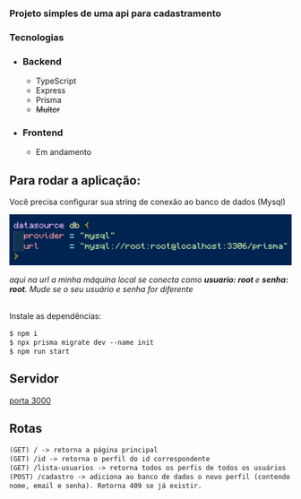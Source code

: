 ### Projeto simples de uma api para cadastramento 

### Tecnologias
<div>
    <ul>
        <li>
            <h3> Backend </h3>
            <ul>
                <li>TypeScript</li>
                <li>Express</li>
                <li>Prisma</li>
                <li>
                    <s>Multer</s>
                </li>
            </ul>
        </li>
        <li>
            <h3> Frontend </h3>
            <ul>
                <li> Em andamento </li>
            </ul>
        </li>
    </ul>
</div>

## Para rodar a aplicação: 
Você precisa configurar sua string de conexão ao banco de dados (Mysql)

<img src='./imagens/string_conexao.png'>
<p style='font-style: italic'>aqui na url a minha máquina local se conecta como <b>usuario: root </b> e <b>senha: root</b>. Mude se o seu usuário e senha for diferente</p>

<br>
Instale as dependências:

    $ npm i 
    $ npx prisma migrate dev --name init
    $ npm run start

## Servidor
<a href='http://localhost:3000'> porta 3000</a>

## Rotas

    (GET) / -> retorna a página principal
    (GET) /id -> retorna o perfil do id correspondente
    (GET) /lista-usuarios -> retorna todos os perfis de todos os usuários 
    (POST) /cadastro -> adiciona ao banco de dados o novo perfil (contendo nome, email e senha). Retorna 409 se já existir.
